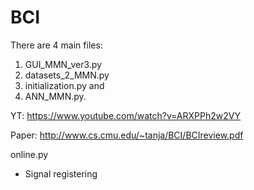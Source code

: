 # BCI

There are 4 main files: 
1. GUI_MMN_ver3.py
2. datasets_2_MMN.py
3. initialization.py and
4. ANN_MMN.py.

YT: https://www.youtube.com/watch?v=ARXPPh2w2VY

Paper: http://www.cs.cmu.edu/~tanja/BCI/BCIreview.pdf

online.py
- Signal registering
